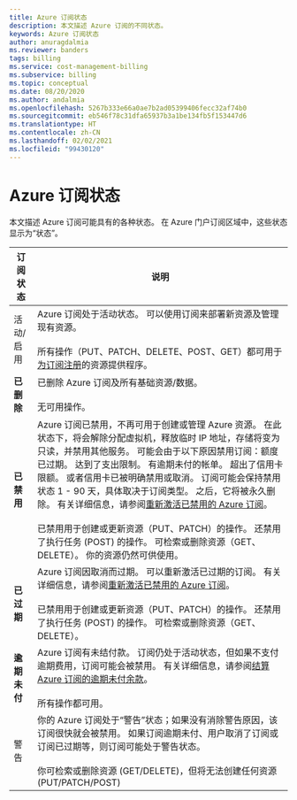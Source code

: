 ```yaml
---
title: Azure 订阅状态
description: 本文描述 Azure 订阅的不同状态。
keywords: Azure 订阅状态
author: anuragdalmia
ms.reviewer: banders
tags: billing
ms.service: cost-management-billing
ms.subservice: billing
ms.topic: conceptual
ms.date: 08/20/2020
ms.author: andalmia
ms.openlocfilehash: 5267b333e66a0ae7b2ad05399406fecc32af74b0
ms.sourcegitcommit: eb546f78c31dfa65937b3a1be134fb5f153447d6
ms.translationtype: HT
ms.contentlocale: zh-CN
ms.lasthandoff: 02/02/2021
ms.locfileid: "99430120"
---
```

# <a name="azure-subscription-states"></a>Azure 订阅状态

本文描述 Azure 订阅可能具有的各种状态。 在 Azure 门户订阅区域中，这些状态显示为“状态”。

| 订阅状态 | 说明 |
|-------------| ----------------|
| 活动/启用 | Azure 订阅处于活动状态。 可以使用订阅来部署新资源及管理现有资源。<br><br>所有操作（PUT、PATCH、DELETE、POST、GET）都可用于[为订阅注册](../../azure-resource-manager/management/resource-providers-and-types.md#azure-portal)的资源提供程序。 |
| **已删除** | 已删除 Azure 订阅及所有基础资源/数据。<br><br>无可用操作。 |
| **已禁用** | Azure 订阅已禁用，不再可用于创建或管理 Azure 资源。 在此状态下，将会解除分配虚拟机，释放临时 IP 地址，存储将变为只读，并禁用其他服务。 可能会由于以下原因禁用订阅：额度已过期。 达到了支出限制。 有逾期未付的帐单。 超出了信用卡限额。 或者信用卡已被明确禁用或取消。 订阅可能会保持禁用状态 1 - 90 天，具体取决于订阅类型。 之后，它将被永久删除。 有关详细信息，请参阅[重新激活已禁用的 Azure 订阅](subscription-disabled.md)。<br><br>已禁用用于创建或更新资源（PUT、PATCH）的操作。 还禁用了执行任务 (POST) 的操作。 可检索或删除资源（GET、DELETE）。 你的资源仍然可供使用。 |
| **已过期** | Azure 订阅因取消而过期。 可以重新激活已过期的订阅。 有关详细信息，请参阅[重新激活已禁用的 Azure 订阅](subscription-disabled.md)。<br><br>已禁用用于创建或更新资源（PUT、PATCH）的操作。 还禁用了执行任务 (POST) 的操作。 可检索或删除资源（GET、DELETE）。|
| **逾期未付** | Azure 订阅有未结付款。 订阅仍处于活动状态，但如果不支付逾期费用，订阅可能会被禁用。 有关详细信息，请参阅[结算 Azure 订阅的逾期未付余款](resolve-past-due-balance.md)。<br><br>所有操作都可用。 |
| 警告 | 你的 Azure 订阅处于“警告”状态；如果没有消除警告原因，该订阅很快就会被禁用。 如果订阅逾期未付、用户取消了订阅或订阅已过期等，则订阅可能处于警告状态。<br><br>你可检索或删除资源 (GET/DELETE)，但将无法创建任何资源 (PUT/PATCH/POST) |
